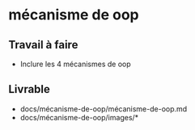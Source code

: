 # mécanisme de oop

## Travail à faire

- Inclure les 4 mécanismes de oop

## Livrable


- docs/mécanisme-de-oop/mécanisme-de-oop.md
- docs/mécanisme-de-oop/images/*
